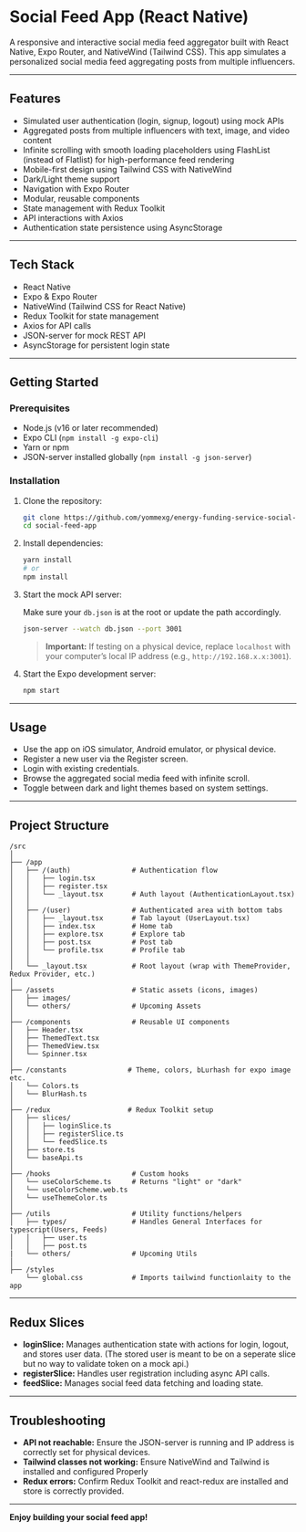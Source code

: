 # Social Feed App (React Native)

A responsive and interactive social media feed aggregator built with React Native, Expo Router, and NativeWind (Tailwind CSS). This app simulates a personalized social media feed aggregating posts from multiple influencers.

---

## Features

- Simulated user authentication (login, signup, logout) using mock APIs
- Aggregated posts from multiple influencers with text, image, and video content
- Infinite scrolling with smooth loading placeholders using FlashList (instead of Flatlist) for high-performance feed rendering
- Mobile-first design using Tailwind CSS with NativeWind
- Dark/Light theme support
- Navigation with Expo Router
- Modular, reusable components
- State management with Redux Toolkit
- API interactions with Axios
- Authentication state persistence using AsyncStorage

---

## Tech Stack

- React Native
- Expo & Expo Router
- NativeWind (Tailwind CSS for React Native)
- Redux Toolkit for state management
- Axios for API calls
- JSON-server for mock REST API
- AsyncStorage for persistent login state

---

## Getting Started

### Prerequisites

- Node.js (v16 or later recommended)
- Expo CLI (`npm install -g expo-cli`)
- Yarn or npm
- JSON-server installed globally (`npm install -g json-server`)

### Installation

1. Clone the repository:

   ```bash
   git clone https://github.com/yommexg/energy-funding-service-social-feed-mobile-app.git
   cd social-feed-app
   ```

2. Install dependencies:

   ```bash
   yarn install
   # or
   npm install
   ```

3. Start the mock API server:

   Make sure your `db.json` is at the root or update the path accordingly.

   ```bash
   json-server --watch db.json --port 3001
   ```

   > **Important:** If testing on a physical device, replace `localhost` with your computer’s local IP address (e.g., `http://192.168.x.x:3001`).

4. Start the Expo development server:

   ```bash
   npm start
   ```

---

## Usage

- Use the app on iOS simulator, Android emulator, or physical device.
- Register a new user via the Register screen.
- Login with existing credentials.
- Browse the aggregated social media feed with infinite scroll.
- Toggle between dark and light themes based on system settings.

---

## Project Structure

```
/src
│
├── /app
│   ├── /(auth)               # Authentication flow
│   │   ├── login.tsx
│   │   ├── register.tsx
│   │   └── _layout.tsx       # Auth layout (AuthenticationLayout.tsx)
│   │
│   ├── /(user)               # Authenticated area with bottom tabs
│   │   ├── _layout.tsx       # Tab layout (UserLayout.tsx)
│   │   ├── index.tsx         # Home tab
│   │   ├── explore.tsx       # Explore tab
│   │   ├── post.tsx          # Post tab
│   │   └── profile.tsx       # Profile tab
│   │
│   └── _layout.tsx           # Root layout (wrap with ThemeProvider, Redux Provider, etc.)
│
├── /assets                   # Static assets (icons, images)
│   ├── images/
│   └── others/               # Upcoming Assets
│
├── /components               # Reusable UI components
│   ├── Header.tsx
│   ├── ThemedText.tsx
│   ├── ThemedView.tsx
│   └── Spinner.tsx
│
├── /constants               # Theme, colors, bLurhash for expo image etc.
│   └── Colors.ts
│   └── BlurHash.ts
│
├── /redux                   # Redux Toolkit setup
│   ├── slices/
│   │   ├── loginSlice.ts
│   │   ├── registerSlice.ts
│   │   └── feedSlice.ts
│   ├── store.ts
│   └── baseApi.ts
│
├── /hooks                    # Custom hooks
│   └── useColorScheme.ts     # Returns "light" or "dark"
│   └── useColorScheme.web.ts
│   └── useThemeColor.ts
│
├── /utils                    # Utility functions/helpers
│   ├── types/                # Handles General Interfaces for typescript(Users, Feeds)
│   │   ├── user.ts
│   │   ├── post.ts
|   └── others/               # Upcoming Utils
│
├── /styles
    └── global.css            # Imports tailwind functionlaity to the app
```

---

## Redux Slices

- **loginSlice:** Manages authentication state with actions for login, logout, and stores user data.
  (The stored user is meant to be on a seperate slice but no way to validate token on a mock api.)
- **registerSlice:** Handles user registration including async API calls.
- **feedSlice:** Manages social feed data fetching and loading state.

---

## Troubleshooting

- **API not reachable:** Ensure the JSON-server is running and IP address is correctly set for physical devices.
- **Tailwind classes not working:** Ensure NativeWind and Tailwind is installed and configured Properly
- **Redux errors:** Confirm Redux Toolkit and react-redux are installed and store is correctly provided.

---

**Enjoy building your social feed app!**

